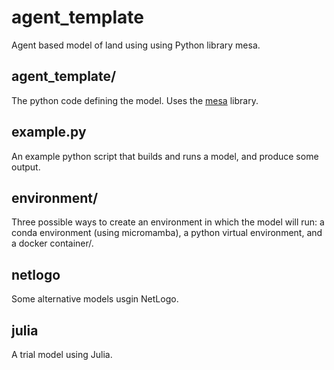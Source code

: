 # agent_template #

Agent based model of land using using Python library mesa.

## agent_template/ ##

The python code defining the model.  Uses the [mesa](https://mesa.readthedocs.io/) library.

## example.py ##

An example python script that builds and runs a model, and produce some output.

## environment/ ##

Three possible ways to create an environment in which the model will run: a conda environment (using micromamba), a python virtual environment, and a docker container/.

## netlogo ##
Some alternative models usgin NetLogo.

## julia ##
A trial model using Julia.
